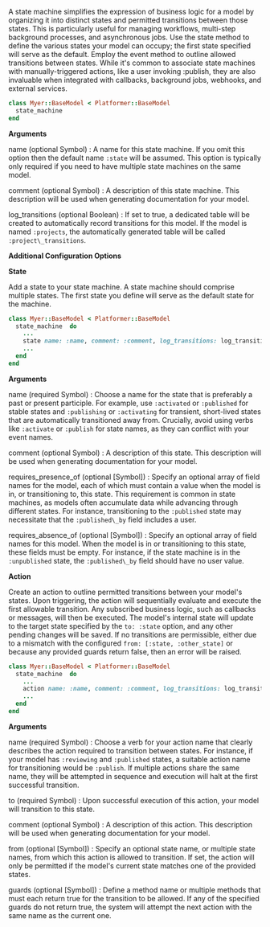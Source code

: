 A state machine simplifies the expression of business logic for a model
by organizing it into distinct states and permitted transitions between
those states. This is particularly useful for managing workflows, multi-step
background processes, and asynchronous jobs. Use the state method to define
the various states your model can occupy; the first state specified will
serve as the default. Employ the event method to outline allowed transitions
between states. While it's common to associate state machines with
manually-triggered actions, like a user invoking :publish, they are also
invaluable when integrated with callbacks, background jobs, webhooks, and
external services.

```ruby
class Myer::BaseModel < Platformer::BaseModel
  state_machine 
end

```

**Arguments**

name (optional Symbol)
:   A name for this state machine. If you omit this option then the default name `:state` will be assumed. This option is typically only required if you need to have multiple state machines on the same model.

comment (optional Symbol)
:   A description of this state machine. This description will be used when generating documentation for your model.

log\_transitions (optional Boolean)
:   If set to true, a dedicated table will be created to automatically record transitions for this model. If the model is named `:projects`, the automatically generated table will be called `:project\_transitions`.

**Additional Configuration Options**

**State**

Add a state to your state machine. A state machine should comprise
multiple states. The first state you define will serve as the default
state for the machine.

```ruby
class Myer::BaseModel < Platformer::BaseModel
  state_machine  do
    ...
    state name: :name, comment: :comment, log_transitions: log_transitions
    ...
  end
end

```

**Arguments**

name (required Symbol)
:   Choose a name for the state that is preferably a past or present participle. For example, use `:activated` or `:published` for stable states and `:publishing` or `:activating` for transient, short-lived states that are automatically transitioned away from. Crucially, avoid using verbs like `:activate` or `:publish` for state names, as they can conflict with your event names.

comment (optional Symbol)
:   A description of this state. This description will be used when generating documentation for your model.

requires\_presence\_of (optional [Symbol])
:   Specify an optional array of field names for the model, each of which must contain a value when the model is in, or transitioning to, this state. This requirement is common in state machines, as models often accumulate data while advancing through different states. For instance, transitioning to the `:published` state may necessitate that the `:published\_by` field includes a user.

requires\_absence\_of (optional [Symbol])
:   Specify an optional array of field names for this model. When the model is in or transitioning to this state, these fields must be empty. For instance, if the state machine is in the `:unpublished` state, the `:published\_by` field should have no user value.

**Action**

Create an action to outline permitted transitions between your model's
states. Upon triggering, the action will sequentially evaluate and execute
the first allowable transition. Any subscribed business logic, such as
callbacks or messages, will then be executed. The model's internal state
will update to the target state specified by the `to: :state` option, and
any other pending changes will be saved. If no transitions are permissible,
either due to a mismatch with the configured `from: [:state, :other_state]`
or because any provided guards return false, then an error will be raised.

```ruby
class Myer::BaseModel < Platformer::BaseModel
  state_machine  do
    ...
    action name: :name, comment: :comment, log_transitions: log_transitions
    ...
  end
end

```

**Arguments**

name (required Symbol)
:   Choose a verb for your action name that clearly describes the action required to transition between states. For instance, if your model has `:reviewing` and `:published` states, a suitable action name for transitioning would be `:publish`. If multiple actions share the same name, they will be attempted in sequence and execution will halt at the first successful transition.

to (required Symbol)
:   Upon successful execution of this action, your model will transition to this state.

comment (optional Symbol)
:   A description of this action. This description will be used when generating documentation for your model.

from (optional [Symbol])
:   Specify an optional state name, or multiple state names, from which this action is allowed to transition. If set, the action will only be permitted if the model's current state matches one of the provided states.

guards (optional [Symbol])
:   Define a method name or multiple methods that must each return true for the transition to be allowed. If any of the specified guards do not return true, the system will attempt the next action with the same name as the current one.